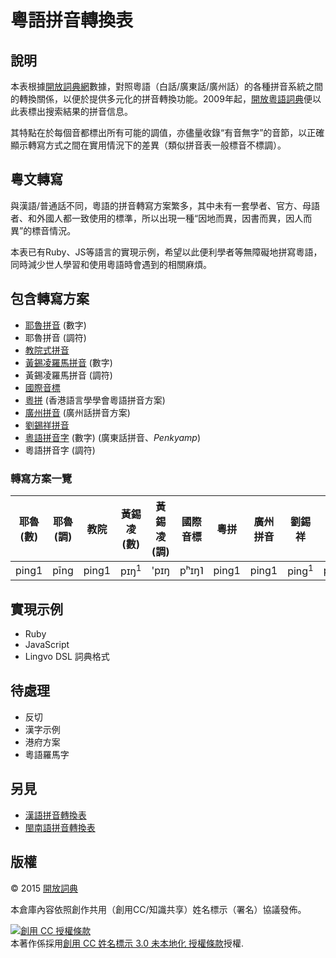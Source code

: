 # 粵語拼音轉換表

## 說明

本表根據[開放詞典網](http://kaifangcidian.com/)數據，對照粵語（白話/廣東話/廣州話）的各種拼音系統之間的轉換關係，以便於提供多元化的拼音轉換功能。2009年起，[開放粵語詞典](http://kaifangcidian.com/han/yue)便以此表標出搜索結果的拼音信息。

其特點在於每個音都標出所有可能的調值，亦儘量收錄“有音無字”的音節，以正確顯示轉寫方式之間在實用情況下的差異（類似拼音表一般標音不標調）。

## 粵文轉寫

與漢語/普通話不同，粵語的拼音轉寫方案繁多，其中未有一套學者、官方、母語者、和外國人都一致使用的標準，所以出現一種“因地而異，因書而異，因人而異”的標音情況。

本表已有Ruby、JS等語言的實現示例，希望以此便利學者等無障礙地拼寫粵語，同時減少世人學習和使用粵語時會遇到的相關麻煩。

## 包含轉寫方案

* [耶魯拼音](https://zh.wikipedia.org/wiki/耶魯拼音) (數字)
* 耶魯拼音 (調符)
* [教院式拼音](https://zh.wikipedia.org/wiki/教育學院拼音方案)
* [黃錫凌羅馬拼音](https://zh.wikipedia.org/wiki/黃錫凌羅馬拼音) (數字)
* 黃錫凌羅馬拼音 (調符)
* [國際音標](https://zh.wikipedia.org/wiki/國際音標)
* [粵拼](https://zh.wikipedia.org/wiki/香港語言學學會粵語拼音方案) (香港語言學學會粵語拼音方案)
* [廣州拼音](https://zh.wikipedia.org/wiki/廣州話拼音方案) (廣州話拼音方案)
* [劉錫祥拼音](https://zh.wikipedia.org/wiki/劉錫祥拼音)
* [粵語拼音字](https://zh-yue.wikipedia.org/wiki/廣東話拼音) (數字) (廣東話拼音、_Penkyamp_)
* 粵語拼音字 (調符)


### 轉寫方案一覽

耶魯 (數) | 耶魯 (調) | 教院 | 黃錫凌 (數) | 黃錫凌 (調) | 國際音標 | 粵拼 | 廣州拼音 | 劉錫祥 | 粵語拼音字 (數) | 粵語拼音字 (調)
-------- | -------- | ---- | ---------- | ---------- | ------- | ---- | ------- | ----- | ------------- | -------------
ping1 | pīng | ping1 | pɪŋ<sup>1</sup> | 'pɪŋ | pʰɪŋ˥ | ping1 | ping1 | ping<sup>1</sup> | penk1 | pënk

## 實現示例

* Ruby
* JavaScript
* Lingvo DSL 詞典格式

## 待處理

* 反切
* 漢字示例
* 港府方案
* 粵語羅馬字

## 另見

* [漢語拼音轉換表](https://github.com/kfcd/pinyin)
* [閩南語拼音轉換表](https://github.com/kfcd/pheng-im)

## 版權

© 2015 [開放詞典](http://www.kaifangcidian.com)

本倉庫內容依照創作共用（創用CC/知識共享）姓名標示（署名）協議發佈。

<a rel="license" href="http://creativecommons.org/licenses/by/3.0/"><img alt="創用 CC 授權條款" style="border-width:0" src="https://i.creativecommons.org/l/by/3.0/88x31.png" /></a><br />本著作係採用<a rel="license" href="http://creativecommons.org/licenses/by/3.0/">創用 CC 姓名標示 3.0 未本地化 授權條款</a>授權.
